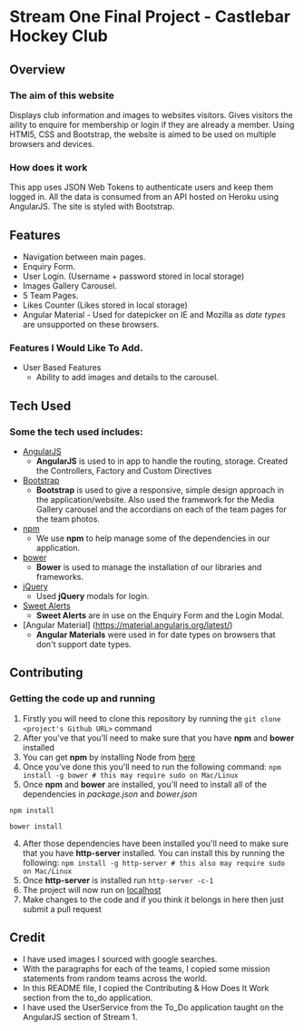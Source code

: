 # Stream One Final Project - Castlebar Hockey Club

## Overview

### The aim of this website
Displays club information and images to websites visitors. Gives visitors the aility to enquire for membership or login if they are already a member. Using HTMl5, CSS and Bootstrap, the website is aimed to be used on multiple browsers and devices.
 
### How does it work
This app uses JSON Web Tokens to authenticate users and keep them logged in. All the data is consumed from an API hosted on Heroku using AngularJS. The site is styled with Bootstrap.


## Features
- Navigation between main pages.
- Enquiry Form.
- User Login. (Username + password stored in local storage)
- Images Gallery Carousel.
- 5 Team Pages. 
- Likes Counter (Likes stored in local storage)
- Angular Material - Used for datepicker on IE and Mozilla as *date types* are unsupported on these browsers.
 
### Features I Would Like To Add.
- User Based Features
    - Ability to add images and details to the carousel.

## Tech Used

### Some the tech used includes:
- [AngularJS](https://angularjs.org/)
    - **AngularJS** is used to in app to handle the routing, storage. Created the Controllers, Factory and Custom Directives
- [Bootstrap](http://getbootstrap.com/)
    - **Bootstrap** is used to give a responsive, simple design approach in the application/website. Also used the framework for the Media Gallery carousel and the accordians on each of the team pages for the team photos.
- [npm](https://www.npmjs.com/)
    - We use **npm** to help manage some of the dependencies in our application.
- [bower](https://bower.io/)
    - **Bower** is used to manage the installation of our libraries and frameworks.
- [jQuery](https://jquery.com/)
    - Used **jQuery** modals for login.
- [Sweet Alerts](http://t4t5.github.io/sweetalert/)
	- **Sweet Alerts** are in use on the Enquiry Form and the Login Modal. 
- [Angular Material] (https://material.angularjs.org/latest/)
	- **Angular Materials** were used in for date types on browsers that don't support date types.

## Contributing
 
### Getting the code up and running
1. Firstly you will need to clone this repository by running the ```git clone <project's Github URL>``` command
2. After you've that you'll need to make sure that you have **npm** and **bower** installed
  1. You can get **npm** by installing Node from [here](https://nodejs.org/en/)
  2. Once you've done this you'll need to run the following command:
     `npm install -g bower # this may require sudo on Mac/Linux`
3. Once **npm** and **bower** are installed, you'll need to install all of the dependencies in *package.json* and *bower.json*
  ```
  npm install
 
  bower install
  ```
4. After those dependencies have been installed you'll need to make sure that you have **http-server** installed. You can install this by running the following: ```npm install -g http-server # this also may require sudo on Mac/Linux```
5. Once **http-server** is installed run ```http-server -c-1```
6. The project will now run on [localhost](http://127.0.0.1:8080)
7. Make changes to the code and if you think it belongs in here then just submit a pull request

## Credit
- I have used images I sourced with google searches. 
- With the paragraphs for each of the teams, I copied some mission statements from random teams across the world. 
- In this README file, I copied the Contributing & How Does It Work section from the to_do application.
- I have used the UserService from the To_Do application taught on the AngularJS section of Stream 1. 
